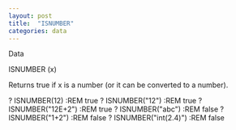 ```yaml
---
layout: post
title:  "ISNUMBER"
categories: data
---
```

Data

ISNUMBER (x)

Returns true if x is a number (or it can be converted to a number).


? ISNUMBER(12)          :REM true
? ISNUMBER("12")        :REM true
? ISNUMBER("12E+2")     :REM true
? ISNUMBER("abc")       :REM false
? ISNUMBER("1+2")       :REM false
? ISNUMBER("int(2.4)")  :REM false

